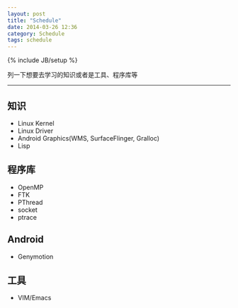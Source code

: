 ```yaml
---
layout: post
title: "Schedule"
date: 2014-03-26 12:36
category: Schedule
tags: schedule
---
```

{% include JB/setup %}

列一下想要去学习的知识或者是工具、程序库等

------

## 知识

* Linux Kernel
* Linux Driver
* Android Graphics(WMS, SurfaceFlinger, Gralloc)
* Lisp

## 程序库

* OpenMP
* FTK
* PThread
* socket
* ptrace

## Android

* Genymotion

## 工具

* VIM/Emacs
